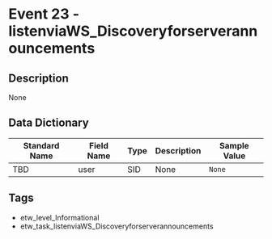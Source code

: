 # Event 23 - listenviaWS_Discoveryforserverannouncements

## Description
None

## Data Dictionary
|Standard Name|Field Name|Type|Description|Sample Value|
|---|---|---|---|---|
|TBD|user|SID|None|`None`|

## Tags
* etw_level_Informational
* etw_task_listenviaWS_Discoveryforserverannouncements